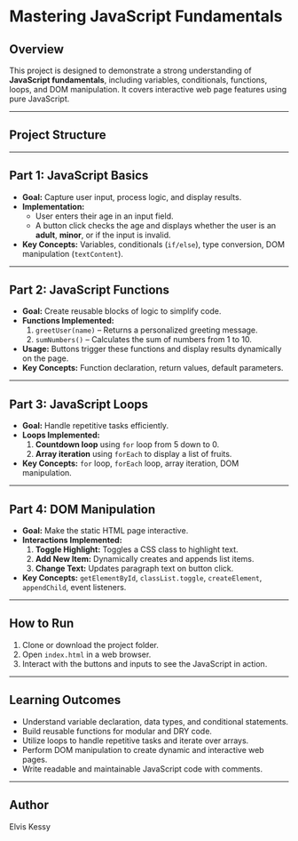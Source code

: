 # Mastering JavaScript Fundamentals

## Overview

This project is designed to demonstrate a strong understanding of **JavaScript fundamentals**, including variables, conditionals, functions, loops, and DOM manipulation. It covers interactive web page features using pure JavaScript.

---

## Project Structure


---

## Part 1: JavaScript Basics

- **Goal:** Capture user input, process logic, and display results.
- **Implementation:**  
  - User enters their age in an input field.
  - A button click checks the age and displays whether the user is an **adult**, **minor**, or if the input is invalid.
- **Key Concepts:** Variables, conditionals (`if/else`), type conversion, DOM manipulation (`textContent`).

---

## Part 2: JavaScript Functions

- **Goal:** Create reusable blocks of logic to simplify code.
- **Functions Implemented:**
  1. `greetUser(name)` – Returns a personalized greeting message.
  2. `sumNumbers()` – Calculates the sum of numbers from 1 to 10.
- **Usage:** Buttons trigger these functions and display results dynamically on the page.
- **Key Concepts:** Function declaration, return values, default parameters.

---

## Part 3: JavaScript Loops

- **Goal:** Handle repetitive tasks efficiently.
- **Loops Implemented:**
  1. **Countdown loop** using `for` loop from 5 down to 0.
  2. **Array iteration** using `forEach` to display a list of fruits.
- **Key Concepts:** `for` loop, `forEach` loop, array iteration, DOM manipulation.

---

## Part 4: DOM Manipulation

- **Goal:** Make the static HTML page interactive.
- **Interactions Implemented:**
  1. **Toggle Highlight:** Toggles a CSS class to highlight text.
  2. **Add New Item:** Dynamically creates and appends list items.
  3. **Change Text:** Updates paragraph text on button click.
- **Key Concepts:** `getElementById`, `classList.toggle`, `createElement`, `appendChild`, event listeners.

---

## How to Run

1. Clone or download the project folder.
2. Open `index.html` in a web browser.
3. Interact with the buttons and inputs to see the JavaScript in action.

---

## Learning Outcomes

- Understand variable declaration, data types, and conditional statements.
- Build reusable functions for modular and DRY code.
- Utilize loops to handle repetitive tasks and iterate over arrays.
- Perform DOM manipulation to create dynamic and interactive web pages.
- Write readable and maintainable JavaScript code with comments.

---

## Author

Elvis Kessy

